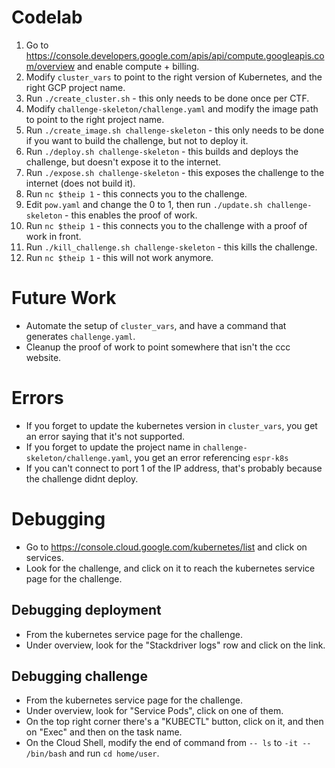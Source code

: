 # Codelab

1. Go to https://console.developers.google.com/apis/api/compute.googleapis.com/overview and enable compute + billing.
1. Modify `cluster_vars` to point to the right version of Kubernetes, and the right GCP project name.
1. Run `./create_cluster.sh` - this only needs to be done once per CTF.
1. Modify `challenge-skeleton/challenge.yaml` and modify the image path to point to the right project name.
1. Run `./create_image.sh challenge-skeleton` - this only needs to be done if you want to build the challenge, but not to deploy it.
1. Run `./deploy.sh challenge-skeleton` - this builds and deploys the challenge, but doesn't expose it to the internet.
1. Run `./expose.sh challenge-skeleton` - this exposes the challenge to the internet (does not build it).
1. Run `nc $theip 1` - this connects you to the challenge.
1. Edit `pow.yaml` and change the 0 to 1, then run `./update.sh challenge-skeleton` - this enables the proof of work.
1. Run `nc $theip 1` - this connects you to the challenge with a proof of work in front.
1. Run `./kill_challenge.sh challenge-skeleton` - this kills the challenge.
1. Run `nc $theip 1` - this will not work anymore.

# Future Work
 - Automate the setup of `cluster_vars`, and have a command that generates `challenge.yaml`.
 - Cleanup the proof of work to point somewhere that isn't the ccc website.

# Errors
 - If you forget to update the kubernetes version in `cluster_vars`, you get an error saying that it's not supported.
 - If you forget to update the project name in `challenge-skeleton/challenge.yaml`, you get an error referencing `espr-k8s`
 - If you can't connect to port 1 of the IP address, that's probably because the challenge didnt deploy.

# Debugging
 - Go to https://console.cloud.google.com/kubernetes/list and click on services.
 - Look for the challenge, and click on it to reach the kubernetes service page for the challenge.

## Debugging deployment
 - From the kubernetes service page for the challenge.
 - Under overview, look for the "Stackdriver logs" row and click on the link.

## Debugging challenge
 - From the kubernetes service page for the challenge.
 - Under overview, look for "Service Pods", click on one of them.
 - On the top right corner there's a "KUBECTL" button, click on it, and then on "Exec" and then on the task name.
 - On the Cloud Shell, modify the end of command from `-- ls` to `-it -- /bin/bash` and run `cd home/user`.
